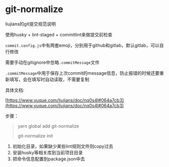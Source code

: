 # git-normalize

liujians的git提交规范说明

使用husky + lint-staged + commitlint来做提交前检查

`commit.config.js`中有两套emoji，分别用于github和gitlab，默认gitlab，可以自行修改

需要手动在gitignore中忽略`.commitMessage`文件

`.commitMessage`中用于保存上次commit的message信息，防止报错的时候还要重新填写，会在填写时自动读取，不需要复制

具体文档:

[https://www.yuque.com/liujians/doc/nq0s4l#064a7cb3](https://www.yuque.com/liujians/doc/nq0s4l#064a7cb3)

步骤：

> yarn global add git-normalize
>
> git-normalize init

1. 初始化目录，如果缺少某些lint规则文件则copy过去
1. 安装husky等相关库到当前项目目录
1. 把命令信息配置到package.json中去
